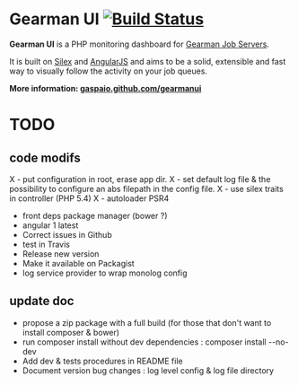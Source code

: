 # Gearman UI [![Build Status](https://api.travis-ci.org/gaspaio/gearmanui.png?branch=master)](https://travis-ci.org/gaspaio/gearmanui)

**Gearman UI** is a PHP monitoring dashboard for [Gearman Job Servers](http://gearman.org).

It is built on [Silex](http://silex.sensiolabs.org/) and [AngularJS](http://angularjs.org/) and aims to be a solid, extensible and fast way to visually follow the activity on your job queues.

**More information: [gaspaio.github.com/gearmanui](http://gaspaio.github.com/gearmanui)**

# TODO

## code modifs
X - put configuration in root, erase app dir.
X - set default log file & the possibility to configure an abs filepath in the config file.
X - use silex traits in controller (PHP 5.4)
X - autoloader PSR4
- front deps package manager (bower ?)
- angular 1 latest
- Correct issues in Github
- test in Travis
- Release new version
- Make it available on Packagist
- log service provider to wrap monolog config

## update doc
- propose  a zip package with a full build (for those that don't want to install composer & bower)
- run composer install without dev dependencies : composer install --no-dev
- Add dev & tests procedures in README file
- Document version bug changes : log level config & log file directory

